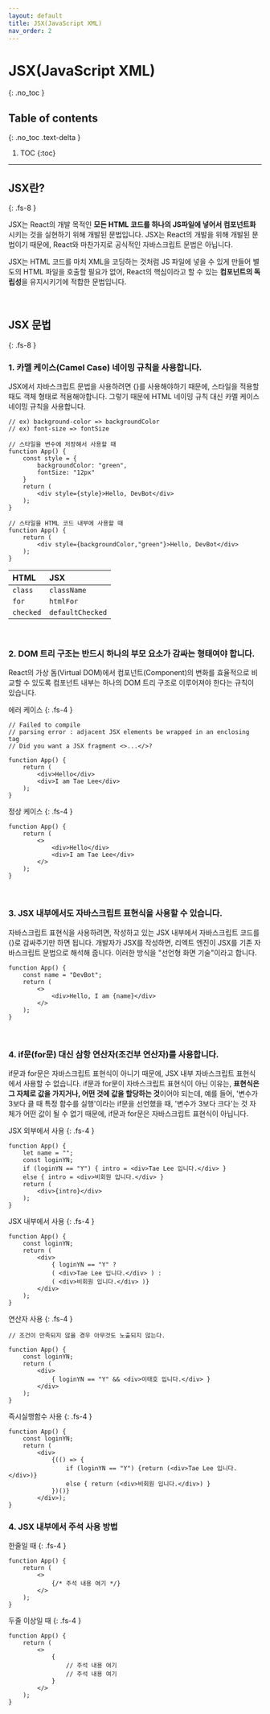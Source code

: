 ```yaml
---
layout: default
title: JSX(JavaScript XML)
nav_order: 2
---
```


# JSX(JavaScript XML)
{: .no_toc }

## Table of contents
{: .no_toc .text-delta }

1. TOC
{:toc}

---

## JSX란?
{: .fs-8 }

JSX는 React의 개발 목적인 **모든 HTML 코드를 하나의 JS파일에 넣어서 컴포넌트화**시키는 것을 실현하기 위해 개발된 문법입니다. JSX는 React의 개발을 위해 개발된 문법이기 때문에, React와 마찬가지로 공식적인 자바스크립트 문법은 아닙니다.

JSX는 HTML 코드를 마치 XML을 코딩하는 것처럼 JS 파일에 넣을 수 있게 만들어 별도의 HTML 파일을 호출할 필요가 없어, React의 핵심이라고 할 수 있는 **컴포넌트의 독립성**을 유지시키기에 적합한 문법입니다.

&nbsp;

## JSX 문법
{: .fs-8 }

### 1. 카멜 케이스(Camel Case) 네이밍 규칙을 사용합니다.
JSX에서 자바스크립트 문법을 사용하려면 {}를 사용해야하기 때문에, 스타일을 적용할 때도 객체 형태로 적용해야합니다. 그렇기 때문에 HTML 네이밍 규칙 대신 카멜 케이스 네이밍 규칙을 사용합니다.

```
// ex) background-color => backgroundColor
// ex) font-size => fontSize

// 스타일을 변수에 저장해서 사용할 때
function App() {
    const style = {
        backgroundColor: "green",
        fontSize: "12px"
    }
    return (
        <div style={style}>Hello, DevBot</div>
    );
}

// 스타일을 HTML 코드 내부에 사용할 때
function App() {
    return (
        <div style={backgroundColor,"green"}>Hello, DevBot</div>
    );
}
```

| HTML           | JSX                  | 
|:---------------|:---------------------| 
| `class`        | `className`          | 
| `for`          | `htmlFor`            | 
| `checked`      | `defaultChecked`     | 

&nbsp;

### 2. DOM 트리 구조는 반드시 하나의 부모 요소가 감싸는 형태여야 합니다.
React의 가상 돔(Virtual DOM)에서 컴포넌트(Component)의 변화를 효율적으로 비교할 수 있도록 컴포넌트 내부는 하나의 DOM 트리 구조로 이루어져야 한다는 규칙이 있습니다.

에러 케이스
{: .fs-4 }

```
// Failed to compile
// parsing error : adjacent JSX elements be wrapped in an enclosing tag
// Did you want a JSX fragment <>...</>?

function App() {
    return (
        <div>Hello</div>
        <div>I am Tae Lee</div>
    );
}
```

정상 케이스
{: .fs-4 }

```
function App() {
    return (
        <>
            <div>Hello</div>
            <div>I am Tae Lee</div>
        </>
    );
}
```

&nbsp;

### 3. JSX 내부에서도 자바스크립트 표현식을 사용할 수 있습니다.
자바스크립트 표현식을 사용하려면, 작성하고 있는 JSX 내부에서 자바스크립트 코드를 {}로 감싸주기만 하면 됩니다. 개발자가 JSX를 작성하면, 리엑트 엔진이 JSX를 기존 자바스크립트 문법으로 해석해 줍니다. 이러한 방식을 "선언형 화면 기술"이라고 합니다.

```
function App() {
    const name = "DevBot";
    return (
        <>
            <div>Hello, I am {name}</div>
        </>
    );
}
```

&nbsp;

### 4. if문(for문) 대신 삼항 연산자(조건부 연산자)를 사용합니다.
if문과 for문은 자바스크립트 표현식이 아니기 때문에, JSX 내부 자바스크립트 표현식에서 사용할 수 없습니다. if문과 for문이 자바스크립트 표현식이 아닌 이유는, **표현식은 그 자체로 값을 가지거나, 어떤 것에 값을 할당하는 것**이어야 되는데, 예를 들어, '변수가 3보다 클 때 특정 함수를 실행'이라는 if문을 선언했을 때, '변수가 3보다 크다'는 것 자체가 어떤 값이 될 수 없기 때문에, if문과 for문은 자바스크립트 표현식이 아닙니다.

JSX 외부에서 사용
{: .fs-4 }

```
function App() {
    let name = "";
    const loginYN;
    if (loginYN == "Y") { intro = <div>Tae Lee 입니다.</div> }
    else { intro = <div>비회원 입니다.</div> }
    return (
        <div>{intro}</div>  
    );
}
```

JSX 내부에서 사용
{: .fs-4 }

```
function App() {
    const loginYN;
    return (
        <div>
            { loginYN == "Y" ? 
            ( <div>Tae Lee 입니다.</div> ) : 
            ( <div>비회원 입니다.</div> )}
        </div>
    );
}
```

연산자 사용
{: .fs-4 }

```
// 조건이 만족되지 않을 경우 아무것도 노출되지 않는다.

function App() {
    const loginYN;
    return (
        <div>
            { loginYN == "Y" && <div>이태호 입니다.</div> }
        </div>
    );
}
```

즉시실행함수 사용
{: .fs-4 }

```
function App() {
    const loginYN;
    return (
        <div>
            {(() => {
                if (loginYN == "Y") {return (<div>Tae Lee 입니다.</div>)}
                else { return (<div>비회원 입니다.</div>) }
            })()}
        </div>);
}
```

### 4. JSX 내부에서 주석 사용 방법

한줄일 때
{: .fs-4 }

```
function App() {
    return (
        <>
            {/* 주석 내용 여기 */}
        </>
    );
}
```

두줄 이상일 때
{: .fs-4 }

```
function App() {
    return (
        <>
            {
                // 주석 내용 여기
                // 주석 내용 여기
            }
        </>
    );
}
```